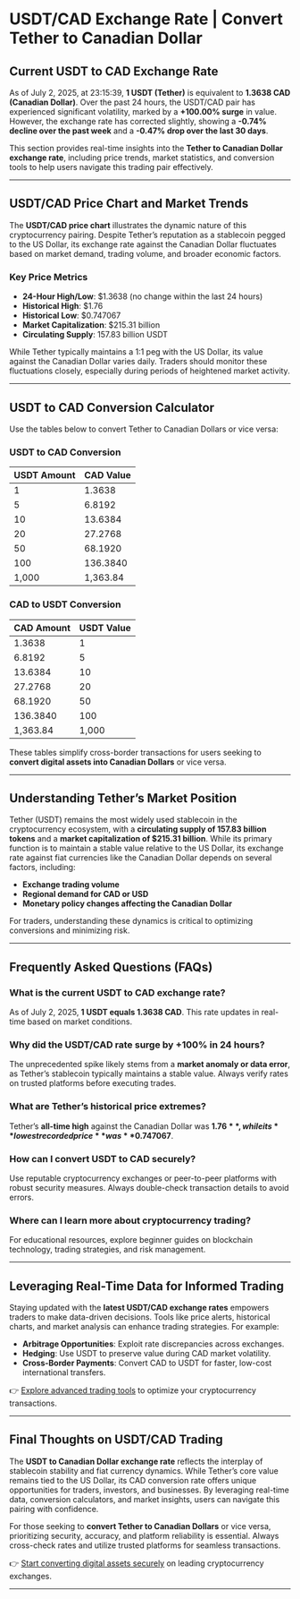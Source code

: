 # USDT/CAD Exchange Rate | Convert Tether to Canadian Dollar  

## Current USDT to CAD Exchange Rate  

As of July 2, 2025, at 23:15:39, **1 USDT (Tether)** is equivalent to **1.3638 CAD (Canadian Dollar)**. Over the past 24 hours, the USDT/CAD pair has experienced significant volatility, marked by a **+100.00% surge** in value. However, the exchange rate has corrected slightly, showing a **-0.74% decline over the past week** and a **-0.47% drop over the last 30 days**.  

This section provides real-time insights into the **Tether to Canadian Dollar exchange rate**, including price trends, market statistics, and conversion tools to help users navigate this trading pair effectively.  

---

## USDT/CAD Price Chart and Market Trends  

The **USDT/CAD price chart** illustrates the dynamic nature of this cryptocurrency pairing. Despite Tether’s reputation as a stablecoin pegged to the US Dollar, its exchange rate against the Canadian Dollar fluctuates based on market demand, trading volume, and broader economic factors.  

### Key Price Metrics  
- **24-Hour High/Low**: $1.3638 (no change within the last 24 hours)  
- **Historical High**: $1.76  
- **Historical Low**: $0.747067  
- **Market Capitalization**: $215.31 billion  
- **Circulating Supply**: 157.83 billion USDT  

While Tether typically maintains a 1:1 peg with the US Dollar, its value against the Canadian Dollar varies daily. Traders should monitor these fluctuations closely, especially during periods of heightened market activity.  

---

## USDT to CAD Conversion Calculator  

Use the tables below to convert Tether to Canadian Dollars or vice versa:  

### USDT to CAD Conversion  
| USDT Amount | CAD Value          |  
|-------------|--------------------|  
| 1           | 1.3638             |  
| 5           | 6.8192             |  
| 10          | 13.6384            |  
| 20          | 27.2768            |  
| 50          | 68.1920            |  
| 100         | 136.3840           |  
| 1,000       | 1,363.84           |  

### CAD to USDT Conversion  
| CAD Amount  | USDT Value         |  
|-------------|--------------------|  
| 1.3638      | 1                  |  
| 6.8192      | 5                  |  
| 13.6384     | 10                 |  
| 27.2768     | 20                 |  
| 68.1920     | 50                 |  
| 136.3840    | 100                |  
| 1,363.84    | 1,000              |  

These tables simplify cross-border transactions for users seeking to **convert digital assets into Canadian Dollars** or vice versa.  

---

## Understanding Tether’s Market Position  

Tether (USDT) remains the most widely used stablecoin in the cryptocurrency ecosystem, with a **circulating supply of 157.83 billion tokens** and a **market capitalization of $215.31 billion**. While its primary function is to maintain a stable value relative to the US Dollar, its exchange rate against fiat currencies like the Canadian Dollar depends on several factors, including:  
- **Exchange trading volume**  
- **Regional demand for CAD or USD**  
- **Monetary policy changes affecting the Canadian Dollar**  

For traders, understanding these dynamics is critical to optimizing conversions and minimizing risk.  

---

## Frequently Asked Questions (FAQs)  

### What is the current USDT to CAD exchange rate?  
As of July 2, 2025, **1 USDT equals 1.3638 CAD**. This rate updates in real-time based on market conditions.  

### Why did the USDT/CAD rate surge by +100% in 24 hours?  
The unprecedented spike likely stems from a **market anomaly or data error**, as Tether’s stablecoin typically maintains a stable value. Always verify rates on trusted platforms before executing trades.  

### What are Tether’s historical price extremes?  
Tether’s **all-time high** against the Canadian Dollar was **$1.76**, while its **lowest recorded price** was **$0.747067**.  

### How can I convert USDT to CAD securely?  
Use reputable cryptocurrency exchanges or peer-to-peer platforms with robust security measures. Always double-check transaction details to avoid errors.  

### Where can I learn more about cryptocurrency trading?  
For educational resources, explore beginner guides on blockchain technology, trading strategies, and risk management.  

---

## Leveraging Real-Time Data for Informed Trading  

Staying updated with the **latest USDT/CAD exchange rates** empowers traders to make data-driven decisions. Tools like price alerts, historical charts, and market analysis can enhance trading strategies. For example:  
- **Arbitrage Opportunities**: Exploit rate discrepancies across exchanges.  
- **Hedging**: Use USDT to preserve value during CAD market volatility.  
- **Cross-Border Payments**: Convert CAD to USDT for faster, low-cost international transfers.  

👉 [Explore advanced trading tools](https://bit.ly/okx-bonus) to optimize your cryptocurrency transactions.  

---

## Final Thoughts on USDT/CAD Trading  

The **USDT to Canadian Dollar exchange rate** reflects the interplay of stablecoin stability and fiat currency dynamics. While Tether’s core value remains tied to the US Dollar, its CAD conversion rate offers unique opportunities for traders, investors, and businesses. By leveraging real-time data, conversion calculators, and market insights, users can navigate this pairing with confidence.  

For those seeking to **convert Tether to Canadian Dollars** or vice versa, prioritizing security, accuracy, and platform reliability is essential. Always cross-check rates and utilize trusted platforms for seamless transactions.  

👉 [Start converting digital assets securely](https://bit.ly/okx-bonus) on leading cryptocurrency exchanges.  

---  
